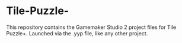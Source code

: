 # Tile-Puzzle-
This repository contains the Gamemaker Studio 2 project files for Tile Puzzle+.
Launched via the .yyp file, like any other project.
